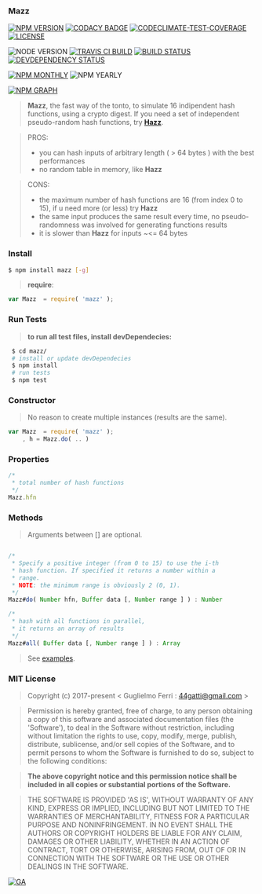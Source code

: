 ### Mazz

[![NPM VERSION](http://img.shields.io/npm/v/mazz.svg?style=flat)](https://www.npmjs.org/package/mazz)
[![CODACY BADGE](https://img.shields.io/codacy/b18ed7d95b0a4707a0ff7b88b30d3def.svg?style=flat)](https://www.codacy.com/public/44gatti/mazz)
[![CODECLIMATE-TEST-COVERAGE](https://img.shields.io/codeclimate/coverage/github/rootslab/mazz.svg?style=flat)](https://codeclimate.com/github/rootslab/mazz)
[![LICENSE](http://img.shields.io/badge/license-MIT-blue.svg?style=flat)](https://github.com/rootslab/mazz#mit-license)

![NODE VERSION](https://img.shields.io/node/v/mazz.svg)
[![TRAVIS CI BUILD](http://img.shields.io/travis/rootslab/mazz.svg?style=flat)](http://travis-ci.org/rootslab/mazz)
[![BUILD STATUS](http://img.shields.io/david/rootslab/mazz.svg?style=flat)](https://david-dm.org/rootslab/mazz)
[![DEVDEPENDENCY STATUS](http://img.shields.io/david/dev/rootslab/mazz.svg?style=flat)](https://david-dm.org/rootslab/mazz#info=devDependencies)

[![NPM MONTHLY](http://img.shields.io/npm/dm/mazz.svg?style=flat)](http://npm-stat.com/charts.html?package=mazz)
![NPM YEARLY](https://img.shields.io/npm/dy/mazz.svg)

[![NPM GRAPH](https://nodei.co/npm/mazz.png?downloads=true&downloadRank=true&stars=true)](https://nodei.co/npm/mazz/)

> __Mazz__, the fast way of the tonto, to simulate 16 indipendent hash functions,
> using a crypto digest. If you need a set of independent pseudo-random hash functions,
> try __[Hazz](https://github.com/rootslab/hazz)__.
	

> PROS:
> - you can hash inputs of arbitrary length ( > 64 bytes ) with the best performances
> - no random table in memory, like __Hazz__

> CONS: 
>  - the maximum number of hash functions are 16 (from index 0 to 15), if u need more (or less) try __Hazz__
>  - the same input produces the same result every time, no pseudo-randomness was involved for generating functions results
>  - it is slower than __Hazz__ for inputs ~<= 64 bytes

### Install

```bash
$ npm install mazz [-g]
```

> __require__:

```javascript
var Mazz  = require( 'mazz' );
```
### Run Tests

> __to run all test files, install devDependecies:__

```bash
 $ cd mazz/
 # install or update devDependecies
 $ npm install 
 # run tests
 $ npm test
```

### Constructor

> No reason to create multiple instances (results are the same).
```javascript
var Mazz  = require( 'mazz' );
	, h = Mazz.do( .. )
```

###  Properties

```javascript
/*
 * total number of hash functions  
 */
Mazz.hfn
```

### Methods

> Arguments between [] are optional.

```javascript

/*
 * Specify a positive integer (from 0 to 15) to use the i-th
 * hash function. If specified it returns a number within a
 * range.
 * NOTE: the minimum range is obviously 2 (0, 1).
 */
Mazz#do( Number hfn, Buffer data [, Number range ] ) : Number

/*
 * hash with all functions in parallel,
 * it returns an array of results
 */
Mazz#all( Buffer data [, Number range ] ) : Array


```

> See [examples](example/).

### MIT License

> Copyright (c) 2017-present &lt; Guglielmo Ferri : 44gatti@gmail.com &gt;

> Permission is hereby granted, free of charge, to any person obtaining
> a copy of this software and associated documentation files (the
> 'Software'), to deal in the Software without restriction, including
> without limitation the rights to use, copy, modify, merge, publish,
> distribute, sublicense, and/or sell copies of the Software, and to
> permit persons to whom the Software is furnished to do so, subject to
> the following conditions:

> __The above copyright notice and this permission notice shall be
> included in all copies or substantial portions of the Software.__

> THE SOFTWARE IS PROVIDED 'AS IS', WITHOUT WARRANTY OF ANY KIND,
> EXPRESS OR IMPLIED, INCLUDING BUT NOT LIMITED TO THE WARRANTIES OF
> MERCHANTABILITY, FITNESS FOR A PARTICULAR PURPOSE AND NONINFRINGEMENT.
> IN NO EVENT SHALL THE AUTHORS OR COPYRIGHT HOLDERS BE LIABLE FOR ANY
> CLAIM, DAMAGES OR OTHER LIABILITY, WHETHER IN AN ACTION OF CONTRACT,
> TORT OR OTHERWISE, ARISING FROM, OUT OF OR IN CONNECTION WITH THE
> SOFTWARE OR THE USE OR OTHER DEALINGS IN THE SOFTWARE.

[![GA](https://ga-beacon.appspot.com/UA-53998692-1/mazz/Readme?pixel)](https://github.com/igrigorik/ga-beacon)